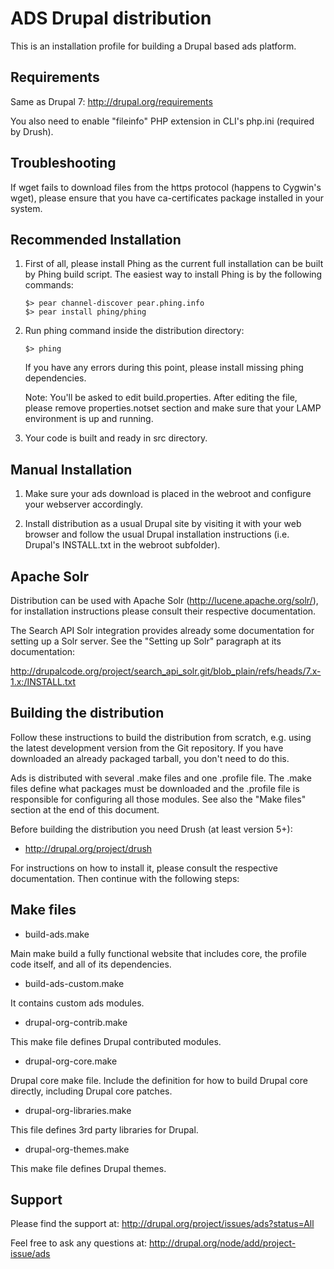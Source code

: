 ADS Drupal distribution
===

This is an installation profile for building a Drupal based ads platform.

Requirements
------------

Same as Drupal 7: http://drupal.org/requirements

You also need to enable "fileinfo" PHP extension in CLI's php.ini (required by Drush).

Troubleshooting
---------------

If wget fails to download files from the https protocol (happens to Cygwin's wget), please ensure that you have ca-certificates package installed in your system.

Recommended Installation
------------------------

1. First of all, please install Phing as the current full installation can be built by Phing build script.
   The easiest way to install Phing is by the following commands:

    ```
    $> pear channel-discover pear.phing.info
    $> pear install phing/phing
    ```

2. Run phing command inside the distribution directory:

    ```
    $> phing
    ```

   If you have any errors during this point, please install missing phing dependencies.

   Note: You'll be asked to edit build.properties.
         After editing the file, please remove properties.notset section
         and make sure that your LAMP environment is up and running.

  3. Your code is built and ready in src directory.

Manual Installation
-------------------

1. Make sure your ads download is placed in the webroot and configure
   your webserver accordingly.

2. Install distribution as a usual Drupal site by visiting it with your web
   browser and follow the usual Drupal installation instructions (i.e. Drupal's
   INSTALL.txt in the webroot subfolder).

Apache Solr
-----------

Distribution can be used with Apache Solr (http://lucene.apache.org/solr/), for
installation instructions please consult their respective documentation.

The Search API Solr integration provides already some documentation for setting
up a Solr server. See the "Setting up Solr" paragraph at its documentation:

  http://drupalcode.org/project/search_api_solr.git/blob_plain/refs/heads/7.x-1.x:/INSTALL.txt

Building the distribution
-------------------------

Follow these instructions to build the distribution from scratch, e.g. using the
latest development version from the Git repository. If you have downloaded an
already packaged tarball, you don't need to do this.

Ads is distributed with several .make files and one .profile file. The
.make files define what packages must be downloaded and the .profile file is
responsible for configuring all those modules. See also the "Make files" section
at the end of this document.

Before building the distribution you need Drush (at least version 5+):

 * http://drupal.org/project/drush

For instructions on how to install it, please consult the respective
documentation. Then continue with the following steps:

Make files
----------

* build-ads.make

Main make build a fully functional website that includes core, the profile code itself, and all of its dependencies.

* build-ads-custom.make

It contains custom ads modules.

* drupal-org-contrib.make

This make file defines Drupal contributed modules.

* drupal-org-core.make

Drupal core make file.
Include the definition for how to build Drupal core directly, including Drupal core patches.

* drupal-org-libraries.make

This file defines 3rd party libraries for Drupal.

* drupal-org-themes.make

This make file defines Drupal themes.

Support
-------
Please find the support at:
http://drupal.org/project/issues/ads?status=All

Feel free to ask any questions at:
http://drupal.org/node/add/project-issue/ads

